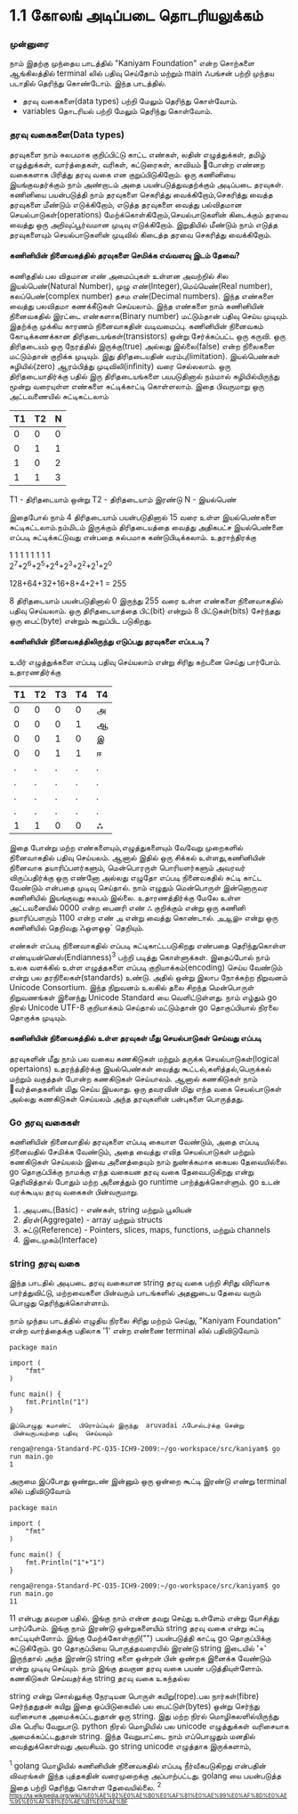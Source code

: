 # 1.1 கோலங் அடிப்படை தொடரியலுக்கம் 

### முன்னுரை 

நாம் இதற்கு முந்தைய பாடத்தில் "Kaniyam Foundation"  என்ற  சொற்களை ஆங்கிலத்தில் terminal லில் 
பதிவு செய்தோம் மற்றும் main ஃபங்சன் பற்றி முந்தய படாதில் தெரிந்து கொண்டோம். இந்த பாடத்தில்.

* தரவு வகைகளை(data types) பற்றி மேலும் தெரிந்து  கொள்வோம்.
* variables தொடரியல் பற்றி மேலும் தெரிந்து கொள்வோம்.

### தரவு வகைகளை(Data types)
தரவுகளை நாம் சுலபமாக குறிப்பிட்டு காட்ட எண்கள், லதின் எழுத்துக்கள், தமிழ் எழுத்துக்கள்,
வார்த்தைகள், வரிகள், கட்டுரைகள், காவியம் போன்ற எண்னற வகைகளாக பிரித்து தரவு வகை என குறுப்பிடுகிறோம்.
ஒரு கணினியை இயங்குவதர்க்கும் நாம் அண்றாடம் அதை பயன்படுத்துவதற்க்கும் அடிப்படை தரவுகள்.  
கணினியை பயன்படுத்தி நாம்  தரவுகளை செகரித்து வைக்கிறோம்,செகரித்து வைத்த தரவுகளை மீண்டும் எடுக்கிறோம்,
எடுத்த தரவுகளை வைத்து பல்விதமான செயல்பாடுகள்(operations) மேற்க்கொள்கிறோம்,செயல்பாடுகளின் கிடைக்கும் 
தரவை வைத்து ஒரு அறிவுப்பூர்வமான முடிவு எடுக்கிறோம். இறுதியில் மீண்டும் நாம் எடுத்த தரவுகளையும் செயல்பாடுகளின் முடிவில் 
கிடைத்த தரவை செகரித்து வைக்கிறோம். 

####  கணினியின் நினைவகத்தில் தரவுகளை செமிக்க எவ்வளவு இடம் தேவை?
கணிததில் பல விதமான எண் அமைப்புகள் உள்ளன அவற்றில் சில இயல்பெண்(Natural Number),
முழு எண்(Integer),மெய்யெண்(Real number), கலப்பெண்(complex number) தசம எண்(Decimal numbers). 
இந்த எண்களை வைத்து பலவிதமா கணக்கீடுகள் செய்யலாம். இந்த எண்களை நாம் கணினியின் நினைவகதில்
இரட்டை எண்களாக(Binary number) மட்டும்தான் பதிவு செய்ய முடியும். இதற்க்கு முக்கிய காரணம் நினைவாகதின் 
வடிவமைப்பு. கணினியின் நினைவகம் கோடிக்கணக்கான திரிதடையங்கள்(transistors) ஒன்று சேர்க்கப்பட்ட ஒரு 
கருவி. ஒரு திரிதடையம் ஒரு நேரத்தில் இருக்கு(true) அல்லது இல்லை(false) என்ற நிலைகளை மட்டும்தான் 
குறிக்க முடியும். இது திரிதடையதின் வரம்பு(limitation). இயல்பெண்கள்  
சுழியில்(zero) ஆரம்பித்து முடிவிலி(infinity) வரை செல்லலாம். ஒரு திரிதடையாதிர்க்கு 
பதில் இரு திரிதடையங்களை பயபடுதினால் நம்மால் சுழியில்யிருந்து மூன்று வரையுள்ள எண்களை 
சுட்டிக்காட்டி கொள்ளலாம். இதை பிவருமாறு ஒரு அட்டவணையில் சுட்டிகட்டலாம் 

| T1 	| T2 	| N 	|
|----	|----	|---	|
| 0  	| 0  	| 0 	|
| 0  	| 1  	| 1 	|
| 1  	| 0  	| 2 	|
| 1  	| 1  	| 3 	|

T1 -  திரிதடையாம் ஒன்று 
T2 - திரிதடையாம் இரண்டு
N - இயல்பெண்

இதைபோல் நாம் 4 திரிதடையாம் பயன்படுதினால் 15 வரை உள்ள இயல்பெண்களை சுட்டிகட்டலாம்.நம்மிடம் இருக்கும் 
திரிதடையத்தை வைத்து அதிகபட்ச இயல்பெண்னை எப்படி சுட்டிக்கட்டுவது என்பதை சுல்பமாக 
கண்டுபிடிக்கலாம். உதராந்திரக்கு 

 1 1 1 1 1 1 1 1\
2<sup>7</sup>+2<sup>6</sup>+2<sup>5</sup>+2<sup>4</sup>+2<sup>3</sup>+2<sup>2</sup>+2<sup>1</sup>+2<sup>0</sup>

128+64+32+16+8+4+2+1 = 255

8 திரிதடையாம் பயன்படுதினால் 0 இருந்து 255 வரை உள்ள எண்களை நினைவாகதில் பதிவு செய்யலாம்.
ஒரு திரிதடையாத்தை பிட்(bit) என்றும் 8 பிட்டுகள்(bits) சேர்ந்தது ஒரு பைட்(byte) என்றும் கூறுப்பிட படுகிறது. 

#### கணினியின் நினைவகத்திலிருந்து எடுப்பது தரவுகளை எப்படடி ?
உயிர் எழுத்துக்களை எப்படி பதிவு செய்யலாம் என்று  சிரிது கற்பனை செய்து பார்போம்.  உதாரணதிர்க்கு
 
| T1 	| T2 	| T3	| T4 | T4 
|----	|----	|---	|--- |--- 
| 0  	| 0  	| 0 	| 0  |அ   
| 0  	| 0 	| 0	    | 1  |ஆ
| 0  	| 0  	| 1 	| 0  |இ
| 0 	| 0  	| 1 	| 1  |ஈ
| .     | .     | .     | .  |.
| .     | .     | .     | .  |.
| .     | .     | .     | .  |.
| .     | .     | .     | .  |.
| 1     | 1     | 0     | 0  |ஃ

இதை போன்று மற்ற எண்களையும்,எழுத்துகளையும் வேவேறு முறைகளில் நினைவாகதில் பதிவு செய்யலம்.
ஆனால் இதில் ஒரு சிக்கல் உள்ளது,கணினியின் நினைவாக தயாரிப்பளர்களும், மென்பொரருள் 
பொரியளர்களும் அவரவர் விருப்பதிர்க்கு ஒரு எண்னோ அல்லது எழுதோ எப்படி நினைவகதில் 
சுட்டி காட்ட வேண்டும் என்பதை முடிவு செய்தால். நாம் எழுதும் மென்பொருள் இன்னொருவர கணினியில் இயங்குவது 
சுலபம் இல்லை. உதாரணத்திர்க்கு மேலே உள்ள அட்டவனையில் 0000 என்ற பைனரி எண் `ஃ` குறிக்கும் என்று 
ஒரு கணினி தயாரிப்பளரும்  1100 என்ற எண் `அ` என்று வைத்து கொண்டால். `அஆஇஈ` என்று ஒரு கணினியில்
தெறிவது ̀ஃஓளஓஒ` தெறியும். 

எண்கள் எப்படி  நினைவாகதில் எப்படி சுட்டிகாட்டபடுகிறது எண்பதை தெரிந்துகொள்ள எண்டியன்னெஸ்(Endianness)<sup>3</sup>
பற்றி படித்து கொள்ளுக்கள். இதைப்போல் நாம் உலக வளக்கில் உள்ள எழுத்தகளை எப்படி குறியாக்கம்(encoding)
செய்ய வேண்டும் என்று பல தரநிலைகள்(standards) உண்டு. அதில் ஒன்று இலாப நோக்கற்ற நிறுவனம் Unicode Consortium. 
இந்த நிறுவனம் உலகில் தலை சிறந்த மென்பொருள் நிறுவணங்கள் இனைந்து Unicode Standard யை வெளிட்டுள்ளது. 
நாம் எழ்தும் go நிரல் Unicode UTF-8 குறியாக்கம் செய்தால் மட்டும்தான் go தொகுப்பியால் 
நிரலை தொகுக்க முடியும். 

#### கணினியின் நினைவகத்தில் உள்ள தரவுகள் மீது செயல்பாடுகள் செய்வது எப்படி
தரவுகளின் மீது நாம் பல வகைய கணகிடுகள் மற்றும் தருக்க செயல்பாடுகள்(logical opertaions)
உதரந்த்திர்க்கு இயல்பெண்கள் வைத்து கூட்டல்,களித்தல்,பெருக்கல் மற்றும் வகுத்தள் போன்ற கணகிடுகள் செய்யாலம்.
ஆனால் கணகிடுகள் நாம் வர்த்தைகளின் மிது செய்ய இயலாது. ஒரு தவரவின் மிது எந்த வகை 
செயல்பாடுகள் அல்லது கணகிடுகள் செய்யலம் அந்த தரவுகளின் பன்புகளை பொருத்தது. 

### Go தரவு வகைகள்
கணினியின் நினைவாதில் தரவுகளை எப்படி கையாள வேண்டும், அதை எப்படி நினைவதில் சேமிக்க 
வேண்டும், அதை வைத்து எவித செயல்பாடுகள் மற்றும் கணகிடுகள் செய்யலம் இவை அனைத்தையும்
நாம் நுண்க்கமாக கையல தேவையில்லை. go தொகுப்பிக்கு நாமக்கு எந்த வகையன தரவு வகை 
தேவைபடுகிறது என்று தெரிவித்தால் போதும் மற்ற அனைத்தும் go runtime பாற்த்துக்கொள்ளும். 
go உடன் வரக்கூடிய தரவு வகைகள் பின்வருமாறு.

1. அடிபடை(Basic) - எண்கள், string மற்றும் பூலியன்
2. திரள்(Aggregate) - array மற்றும் structs
3. சுட்டு(Reference) - Pointers, slices, maps, functions, மற்றும் channels 
4. இடைமுகம்(Interface)


### string தரவு வகை
இந்த பாடதில் அடிபடை தரவு வகையான string தரவு வகை பற்றி சிரிது விரிவாக பார்த்துவிட்டு, மற்றவைகளை 
பின்வரும் பாடங்களில் அதனுடைய தேவை வரும் பொழுது தெரிந்துக்கொள்ளாம்.

நாம் முந்தய பாடத்தில் எழுதிய  நிரலை சிரிது மற்றம் செய்து,
"Kaniyam Foundation" என்ற வார்த்தைக்கு பதிலாக '1' என்ற எண்ணை 
terminal லில் பதிவிடுவோம்

```
package main

import (
	"fmt"
)

func main() {
	fmt.Println("1")
}
```
`இப்பொழுது கமாண்ட்  பிரொம்ப்டில் இருந்து  aruvadai ஃபோல்டர்க்கு சென்று  பின்வருபவற்றை பதிவு 
செய்யவும்`

```
renga@renga-Standard-PC-Q35-ICH9-2009:~/go-workspace/src/kaniyam$ go run main.go
1
```

அருமை இப்போது ஒண்றுடண் இன்னும் ஒரு ஒன்றை கூட்டி இரண்டு எண்று terminal லில் பதிவிடுவோம்

```
package main

import (
	"fmt"
)

func main() {
	fmt.Println("1"+"1")
}
```
```
renga@renga-Standard-PC-Q35-ICH9-2009:~/go-workspace/src/kaniyam$ go run main.go
11
```
11 என்பது தவறன பதில். இங்கு நாம் என்ன தவறு செய்து உள்ளேம் என்று யோசித்து பார்ப்போம். 
இங்கு நாம் இரண்டு ஒன்றுகளையிம் string தரவு வகை என்று சுட்டி காட்டியுள்ளோம். 
இங்கு மேற்க்கோள்குறி("") பயன்படுத்தி காட்டி go தொகுப்பிக்கு சுட்டுகிறோம்.
go தொகுப்பியை பொருத்தவரையில் இரண்டு string இடையில் '+' இருந்தால் 
அந்த இரண்டு string களை ஒன்றன் பின் ஒண்றக இனைக்க வேண்டும் என்று
முடிவு செய்யும்.  நாம் இங்கு தவறான தரவு வகை பயண் படுத்தியுள்ளோம்.
கணகிடுகள் செய்வதர்க்கு string தரவு வகை உகந்தல்ல

string என்று சொல்லுக்கு நேரடியன பொருள் கயிறு(rope).பல நார்கள்(fibre) செர்ந்ததுதன் கயிறு 
இதை ஒப்பிடுகையில் பல பைட்டுள்(bytes) ஒன்று செர்ந்து வரிசையாக அமைக்கப்ட்டதுதான் ஒரு
string. இது மற்ற நிரல் மொழிகலளில்யிருந்து மிக பெரிய வேறுபாடு. python நிரல் மொழியில் 
பல unicode எழுத்துக்கள்  வரிசையாக அமைக்கப்ட்டதுதான் string. இந்த வேறுபாட்டை நாம்
எப்பொழுதும் மனதில் வைத்துக்கொள்வது அவசியம். go string unicode எழுத்தாக இருக்களாம்,





<sup>1</sup> golang மொழியில் கணினியின் நினைவகதில் எப்படி நீர்வீகபடுகிறது  என்பதின் விவரங்கள் 
இந்த புத்தகதின் வரைமுறைக்கு அப்பாற்பட்டது. golang யை பயன்படுத்த இதை பற்றி தெரிந்து 
கொள்ள தேவையில்லை. 
<sup>2<sup> https://ta.wikipedia.org/wiki/%E0%AE%92%E0%AE%B0%E0%AF%81%E0%AE%99%E0%AF%8D%E0%AE%95%E0%AF%81%E0%AE%B1%E0%AE%BF